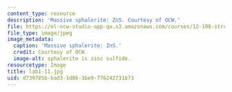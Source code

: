 ```yaml
---
content_type: resource
description: 'Massive sphalerite: ZnS. Courtesy of OCW.'
file: https://ol-ocw-studio-app-qa.s3.amazonaws.com/courses/12-108-structure-of-earth-materials-fall-2004/d739785bbad31d063be9776242731b73_lab1-11.jpg
file_type: image/jpeg
image_metadata:
  caption: 'Massive sphalerite: ZnS.'
  credit: Courtesy of OCW.
  image-alt: sphalerite is zinc sulfide.
resourcetype: Image
title: lab1-11.jpg
uid: d739785b-bad3-1d06-3be9-776242731b73
---
```

